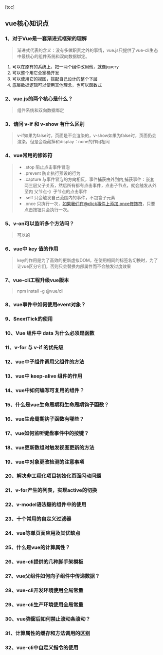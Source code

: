 [toc]
## vue核心知识点
### 1、对于Vue是一套渐进式框架的理解
> 渐进式代表的含义：没有多做职责之外的事情，vue.js只提供了vue-cli生态中最核心的组件系统和双向数据绑定。
1. 可以在原有的系统上，把一两个组件改用他，就像jquery
2. 可以整个用它全家桶开发
3. 可以使用它的视图，搭配自己设计的整个下层
4. 底层数据逻辑可以使用其他理念，也可以函数式
### 2、vue.js的两个核心是什么？
> 组件系统和双向数据绑定
### 3、请问 v-if 和 v-show 有什么区别
> v-if如果为false时，页面是不会渲染的，v-show如果为false时，页面仍会渲染，但是会隐藏掉和display：none的作用相同
### 4、vue常用的修饰符
> * .stop 阻止点击事件冒泡
> * .prevent 防止执行预设的行为
> * .capture 与事件冒泡的方向相反，事件捕获由外到内,捕获事件：嵌套两三层父子关系，然后所有都有点击事件，点击子节点，就会触发从外至内 父节点-》子节点的点击事件
> * .self 只会触发自己范围内的事件，不包含子元素
> * .once 只执行一次，如果我们在@click事件上添加.once修饰符，只要点击按钮只会执行一次。
### 5、v-on可以监听多个方法吗？
> 可以的
### 6、vue中 key 值的作用
> key的作用是为了高效的更新虚拟DOM，在使用相同的标签名切换时，为了让vue区分它们，否则只会替换内部属性而不会触发过度效果
### 7、vue-cli工程升级vue版本
> npm install -g @vue/cli
### 8、vue事件中如何使用event对象？

### 9、$nextTick的使用

### 10、Vue 组件中 data 为什么必须是函数

### 11、v-for 与 v-if 的优先级

### 12、vue中子组件调用父组件的方法

### 13、vue中 keep-alive 组件的作用

### 14、vue中如何编写可复用的组件？

### 15、什么是vue生命周期和生命周期钩子函数？

### 16、vue生命周期钩子函数有哪些？

### 17、vue如何监听键盘事件中的按键？

### 18、vue更新数组时触发视图更新的方法

### 19、vue中对象更改检测的注意事项

### 20、解决非工程化项目初始化页面闪动问题

### 21、v-for产生的列表，实现active的切换

### 22、v-model语法糖的组件中的使用

### 23、十个常用的自定义过滤器

### 24、vue等单页面应用及其优缺点

### 25、什么是vue的计算属性？

### 26、vue-cli提供的几种脚手架模板

### 27、vue父组件如何向子组件中传递数据？

### 28、vue-cli开发环境使用全局常量

### 29、vue-cli生产环境使用全局常量

### 30、vue弹窗后如何禁止滚动条滚动？

### 31、计算属性的缓存和方法调用的区别

### 32、vue-cli中自定义指令的使用
